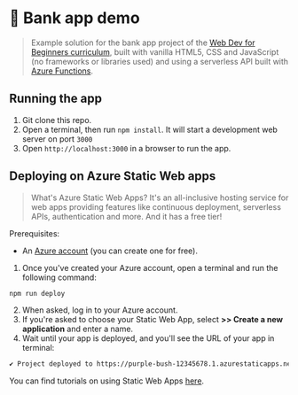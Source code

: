 # 🏦 Bank app demo

> Example solution for the bank app project of the [Web Dev for Beginners curriculum](https://github.com/microsoft/Web-Dev-For-Beginners), built with vanilla HTML5, CSS and JavaScript (no frameworks or libraries used) and using a serverless API built with [Azure Functions](https://azure.microsoft.com/services/functions/?WT.mc_id=javascript-0000-yolasors).

## Running the app

1. Git clone this repo.
2. Open a terminal, then run `npm install`. It will start a development web server on port `3000`
3. Open `http://localhost:3000` in a browser to run the app.

## Deploying on Azure Static Web apps

> What's Azure Static Web Apps? It's an all-inclusive hosting service for web apps providing features like continuous deployment, serverless APIs, authentication and more. And it has a free tier!

Prerequisites:
- An [Azure account](https://azure.microsoft.com/free/?WT.mc_id=javascript-0000-cxa) (you can create one for free).

1. Once you've created your Azure account, open a terminal and run the following command:
  ```sh
  npm run deploy
  ```
2. When asked, log in to your Azure account.
3. If you're asked to choose your Static Web App, select **>> Create a new application** and enter a name.
4. Wait until your app is deployed, and you'll see the URL of your app in terminal:
```sh
✔ Project deployed to https://purple-bush-12345678.1.azurestaticapps.net 🚀
```

You can find tutorials on using Static Web Apps [here](https://docs.microsoft.com/learn/paths/azure-static-web-apps/?WT.mc_id=javascript-0000-cxa).
